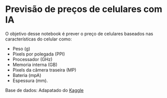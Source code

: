 # Previsão de preços de celulares com IA

O objetivo desse notebook é prever o preço de celulares baseados nas características do celular como:

* Peso (g)
* Pixels por polegada (PPI)
* Processador (GHz)
* Memoria interna (GB)
* Pixels da câmera traseira (MP)
* Bateria (mpA) 
* Espessura (mm).

Base de dados: Adapatado do [Kaggle](https://www.kaggle.com/datasets/mohannapd/mobile-price-prediction?resource=download)
